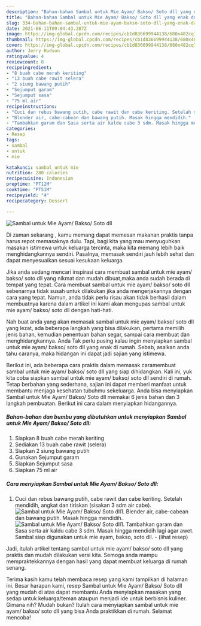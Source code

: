 ```yaml
---
description: "Bahan-bahan Sambal untuk Mie Ayam/ Bakso/ Soto dll yang enak dan Mudah Dibuat"
title: "Bahan-bahan Sambal untuk Mie Ayam/ Bakso/ Soto dll yang enak dan Mudah Dibuat"
slug: 334-bahan-bahan-sambal-untuk-mie-ayam-bakso-soto-dll-yang-enak-dan-mudah-dibuat
date: 2021-06-11T09:04:43.287Z
image: https://img-global.cpcdn.com/recipes/cb1d836699944138/680x482cq70/sambal-untuk-mie-ayam-bakso-soto-dll-foto-resep-utama.jpg
thumbnail: https://img-global.cpcdn.com/recipes/cb1d836699944138/680x482cq70/sambal-untuk-mie-ayam-bakso-soto-dll-foto-resep-utama.jpg
cover: https://img-global.cpcdn.com/recipes/cb1d836699944138/680x482cq70/sambal-untuk-mie-ayam-bakso-soto-dll-foto-resep-utama.jpg
author: Jerry Hudson
ratingvalue: 4
reviewcount: 8
recipeingredient:
- "8 buah cabe merah keriting"
- "13 buah cabe rawit selera"
- "2 siung bawang putih"
- "Sejumput garam"
- "Sejumput sasa"
- "75 ml air"
recipeinstructions:
- "Cuci dan rebus bawang putih, cabe rawit dan cabe keriting. Setelah mendidih, angkat dan tiriskan (sisakan 3 sdm air cabe)."
- "Blender air, cabe-cabean dan bawang putih. Masak hingga mendidih."
- "Tambahkan garam dan Sasa serta air kaldu cabe 3 sdm. Masak hingga mendidih lagi agar awet. Sambal siap digunakan untuk mie ayam, bakso, soto dll.           (lihat resep)"
categories:
- Resep
tags:
- sambal
- untuk
- mie

katakunci: sambal untuk mie 
nutrition: 280 calories
recipecuisine: Indonesian
preptime: "PT12M"
cooktime: "PT51M"
recipeyield: "4"
recipecategory: Dessert

---
```



![Sambal untuk Mie Ayam/ Bakso/ Soto dll](https://img-global.cpcdn.com/recipes/cb1d836699944138/680x482cq70/sambal-untuk-mie-ayam-bakso-soto-dll-foto-resep-utama.jpg)

Di zaman  sekarang , kamu memang dapat memesan makanan praktis tanpa harus repot memasaknya dulu. Tapi, bagi kita yang mau menyuguhkan masakan istimewa untuk keluarga tercinta, maka kita memang lebih baik menghidangkannya sendiri. Pasalnya, memasak sendiri jauh lebih sehat dan dapat menyesuaikan sesuai kesukaan keluarga.

Jika anda sedang mencari inspirasi cara membuat sambal untuk mie ayam/ bakso/ soto dll yang nikmat dan mudah dibuat,maka anda sudah berada di tempat yang tepat. Cara membuat sambal untuk mie ayam/ bakso/ soto dll  sebenarnya tidak susah untuk dilakukan jika anda mengerjakannya dengan cara yang tepat. Namun, anda tidak perlu risau akan tidak berhasil dalam membuatnya 
karena dalam artikel ini kami akan mengupas sambal untuk mie ayam/ bakso/ soto dll dengan hati-hati.  



Nah buat anda yang akan memasak sambal untuk mie ayam/ bakso/ soto dll yang lezat, ada beberapa langkah yang bisa dilakukan, pertama memilih jenis bahan, kemudian penentuan bahan segar, sampai cara membuat dan menghidangkannya. Anda Tak perlu pusing kalau ingin menyiapkan sambal untuk mie ayam/ bakso/ soto dll yang enak di rumah. Sebab, asalkan anda  tahu caranya, maka hidangan ini dapat jadi sajian yang istimewa.

Berikut ini, ada beberapa cara praktis  dalam memasak caramembuat sambal untuk mie ayam/ bakso/ soto dll yang siap dihidangkan. Kali ini, yuk kita coba siapkan sambal untuk mie ayam/ bakso/ soto dll sendiri di rumah. Tetap berbahan yang sederhana, sajian ini dapat memberi manfaat untuk membantu menjaga kesehatan tubuhmu sekeluarga. Anda bisa menyiapkan Sambal untuk Mie Ayam/ Bakso/ Soto dll memakai 6 jenis bahan dan 3 langkah pembuatan. Berikut ini cara dalam menyiapkan hidangannya.

<!--inarticleads1-->

##### Bahan-bahan dan bumbu yang dibutuhkan untuk menyiapkan Sambal untuk Mie Ayam/ Bakso/ Soto dll:

1. Siapkan 8 buah cabe merah keriting
1. Sediakan 13 buah cabe rawit (selera)
1. Siapkan 2 siung bawang putih
1. Gunakan Sejumput garam
1. Siapkan Sejumput sasa
1. Siapkan 75 ml air




<!--inarticleads2-->

##### Cara menyiapkan Sambal untuk Mie Ayam/ Bakso/ Soto dll:

1. Cuci dan rebus bawang putih, cabe rawit dan cabe keriting. Setelah mendidih, angkat dan tiriskan (sisakan 3 sdm air cabe).
<img src="https://img-global.cpcdn.com/steps/734ea60c01a3f01e/160x128cq70/sambal-untuk-mie-ayam-bakso-soto-dll-langkah-memasak-1-foto.jpg" alt="Sambal untuk Mie Ayam/ Bakso/ Soto dll">1. Blender air, cabe-cabean dan bawang putih. Masak hingga mendidih.
<img src="https://img-global.cpcdn.com/steps/f5df562b5353abb1/160x128cq70/sambal-untuk-mie-ayam-bakso-soto-dll-langkah-memasak-2-foto.jpg" alt="Sambal untuk Mie Ayam/ Bakso/ Soto dll">1. Tambahkan garam dan Sasa serta air kaldu cabe 3 sdm. Masak hingga mendidih lagi agar awet. Sambal siap digunakan untuk mie ayam, bakso, soto dll. -           (lihat resep)




Jadi, itulah artikel tentang  sambal untuk mie ayam/ bakso/ soto dll  yang praktis dan mudah dilakukan versi kita. Semoga anda mampu mempraktekkannya dengan hasil yang dapat membuat keluarga di rumah senang. 

Terima kasih kamu telah membaca resep yang kami tampilkan di halaman ini. Besar harapan kami, resep  Sambal untuk Mie Ayam/ Bakso/ Soto dll yang mudah di atas dapat membantu Anda menyiapkan masakan yang sedap untuk keluarga/teman ataupun menjadi ide untuk berbisnis kuliner. Gimana nih? Mudah bukan? Itulah cara menyiapkan sambal untuk mie ayam/ bakso/ soto dll yang bisa Anda praktikkan di rumah. Selamat mencoba!

